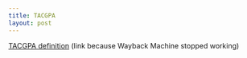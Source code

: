 ```yaml
---
title: TACGPA
layout: post
---
```


<a href="https://shattereddisk.github.io/rickroll/rickroll.mp4"> TACGPA definition</a> (link because Wayback Machine stopped working)

